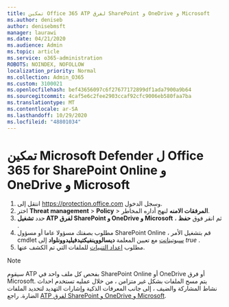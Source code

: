 ```yaml
---
title: تمكين Office 365 ATP لفرق SharePoint و OneDrive و Microsoft
ms.author: deniseb
author: denisebmsft
manager: laurawi
ms.date: 04/21/2020
ms.audience: Admin
ms.topic: article
ms.service: o365-administration
ROBOTS: NOINDEX, NOFOLLOW
localization_priority: Normal
ms.collection: Admin_O365
ms.custom: 3100021
ms.openlocfilehash: bef43656097c6f27677172899df1ada7900a9b64
ms.sourcegitcommit: 4caf5e6c2fee2903ccaf92cfc9006eb580faa7ba
ms.translationtype: MT
ms.contentlocale: ar-SA
ms.lasthandoff: 10/29/2020
ms.locfileid: "48801034"
---
```

# <a name="enable-microsoft-defender-for-office-365-for-sharepoint-online-onedrive-and-microsoft-teams"></a>تمكين Microsoft Defender ل Office 365 for SharePoint Online و OneDrive و Microsoft

1. انتقل إلى https://protection.office.com وسجل الدخول.
2. اختر **Threat management**  >  **Policy**  >  **المرفقات الامنه** لنهج أداره المخاطر.
3. حدد **تشغيل ATP لفرق SharePoint و OneDrive و Microsoft** ، ثم انقر فوق **حفظ** .
4. مطلوب بصفتك مسؤولا عاما أو مسؤول SharePoint Online ، قم بتشغيل الأمر cmdlet [سبوتينانت](https://docs.microsoft.com/powershell/module/sharepoint-online/Set-SPOTenant?view=sharepoint-ps) مع تعيين المعلمة **ديسالووينفيكتيدفيليدوونلواد** إلى *true* .
5. مطلوب [اعداد التنبيات](https://docs.microsoft.com/microsoft-365/security/office-365-security/turn-on-atp-for-spo-odb-and-teams#set-up-alerts-for-detected-files) للملفات التي تم الكشف عنها.

> [!NOTE]
> سيقوم ATP بفحص كل ملف واحد في SharePoint Online أو OneDrive أو فرق Microsoft. يتم مسح الملفات بشكل غير متزامن ، من خلال عمليه تستخدم احداث نشاط المشاركة والضيف ، إلى جانب المعرفات الذكية وإشارات التهديد لتحديد الملفات الضارة. راجع [ATP لفرق SharePoint و OneDrive و Microsoft](https://docs.microsoft.com/microsoft-365/security/office-365-security/atp-for-spo-odb-and-teams).